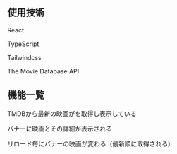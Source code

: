 ## 使用技術

React

TypeScript

Tailwindcss

The Movie Database API

## 機能一覧

TMDBから最新の映画がを取得し表示している

バナーに映画とその詳細が表示される

リロード毎にバナーの映画が変わる（最新順に取得される）
